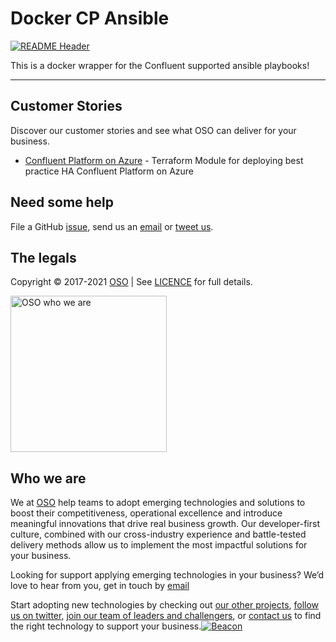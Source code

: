 
<!-- markdownlint-disable -->
# Docker CP Ansible
<!-- markdownlint-restore -->

[![README Header][readme_header_img]][readme_header_link]

<!--




  ** DO NOT EDIT THIS FILE
  **
  ** This file was automatically generated by the `build-harness`.
  ** 1) Make all changes to `README.yaml`
  ** 2) Run `make init` (you only need to do this once)
  ** 3) Run`make readme` to rebuild this file.
  **
  ** (We maintain HUNDREDS of open source projects. This is how we maintain our sanity.)
  **





-->
This is a docker wrapper for the Confluent supported ansible playbooks!

---















## Customer Stories

Discover our customer stories and see what OSO can deliver for your business.

- [Confluent Platform on Azure](https://github.com/osodevops/terraform-azure-confluent-platform) - Terraform Module for deploying best practice HA Confluent Platform on Azure



## Need some help

File a GitHub [issue](https://github.com/osodevops/docker-cp-ansible/issues), send us an [email][email] or [tweet us][twitter].

## The legals

Copyright © 2017-2021 [OSO](https://oso.sh) | See [LICENCE](LICENSE) for full details.

[<img src="https://oso-public-resources.s3.eu-west-1.amazonaws.com/oso-logo-green.png" alt="OSO who we are" width="250"/>](https://oso.sh/who-we-are/)

## Who we are

We at [OSO][website] help teams to adopt emerging technologies and solutions to boost their competitiveness, operational excellence and introduce meaningful innovations that drive real business growth. Our developer-first culture, combined with our cross-industry experience and battle-tested delivery methods allow us to implement the most impactful solutions for your business.

Looking for support applying emerging technologies in your business? We’d love to hear from you, get in touch by [email][email]

Start adopting new technologies by checking out [our other projects][github], [follow us on twitter][twitter], [join our team of leaders and challengers][careers], or [contact us][contact] to find the right technology to support your business.[![Beacon][beacon]][website]

  [logo]: https://oso-public-resources.s3.eu-west-1.amazonaws.com/oso-logo-green.png
  [website]: https://oso.sh?utm_source=github&utm_medium=readme&utm_campaign=osodevops/docker-cp-ansible&utm_content=website
  [github]: https://github.com/osodevops?utm_source=github&utm_medium=readme&utm_campaign=osodevops/docker-cp-ansible&utm_content=github
  [careers]: https://oso.sh/careers/?utm_source=github&utm_medium=readme&utm_campaign=osodevops/docker-cp-ansible&utm_content=careers
  [contact]: https://oso.sh/contact/?utm_source=github&utm_medium=readme&utm_campaign=osodevops/docker-cp-ansible&utm_content=contact
  [linkedin]: https://www.linkedin.com/company/oso-devops?utm_source=github&utm_medium=readme&utm_campaign=osodevops/docker-cp-ansible&utm_content=linkedin
  [twitter]: https://twitter.com/osodevops?utm_source=github&utm_medium=readme&utm_campaign=osodevops/docker-cp-ansible&utm_content=twitter
  [email]: mailto:enquiries@oso.sh?utm_source=github&utm_medium=readme&utm_campaign=osodevops/docker-cp-ansible&utm_content=email
  [readme_header_img]: https://oso-public-resources.s3.eu-west-1.amazonaws.com/oso-animation.gif
  [readme_header_link]: https://oso.sh/what-we-do/?utm_source=github&utm_medium=readme&utm_campaign=osodevops/docker-cp-ansible&utm_content=readme_header_link
  [beacon]: https://github-analyics.ew.r.appspot.com/G-WV0Q3HYW08/osodevops/docker-cp-ansible?pixel&cs=github&cm=readme&an=docker-cp-ansible
